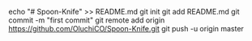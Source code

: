 echo "# Spoon-Knife" >> README.md
git init
git add README.md
git commit -m "first commit"
git remote add origin https://github.com/OluchiCO/Spoon-Knife.git
git push -u origin master
